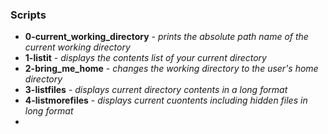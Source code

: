 ### Scripts
* **0-current_working_directory** - *prints the absolute path name of the current working directory*
* **1-listit** - *displays the contents list of your current directory*
* **2-bring_me_home** - *changes the working directory to the user's home directory*
* **3-listfiles** - *displays current directory contents in a long format*
* **4-listmorefiles** - *displays current cuontents including hidden files in long format*
* 
